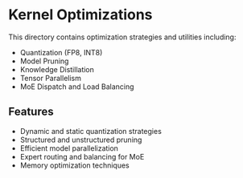 # Kernel Optimizations

This directory contains optimization strategies and utilities including:

- Quantization (FP8, INT8)
- Model Pruning
- Knowledge Distillation
- Tensor Parallelism
- MoE Dispatch and Load Balancing

## Features

- Dynamic and static quantization strategies
- Structured and unstructured pruning
- Efficient model parallelization
- Expert routing and balancing for MoE
- Memory optimization techniques